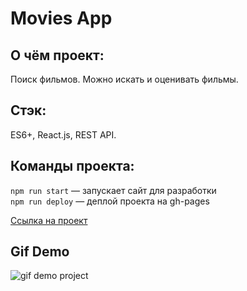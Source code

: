# Movies App
## О чём проект:
Поиск фильмов. Можно искать и оценивать фильмы.

## Стэк: 
ES6+, React.js, REST API.

## Команды проекта:
`npm run start` — запускает сайт для разработки <br>
`npm run deploy` — деплой проекта на gh-pages

[Ссылка на проект](https://denis-ostapenko.github.io/Movies-app/)

## Gif Demo
![gif demo project](http://g.recordit.co/SiNohuIk62.gif)
